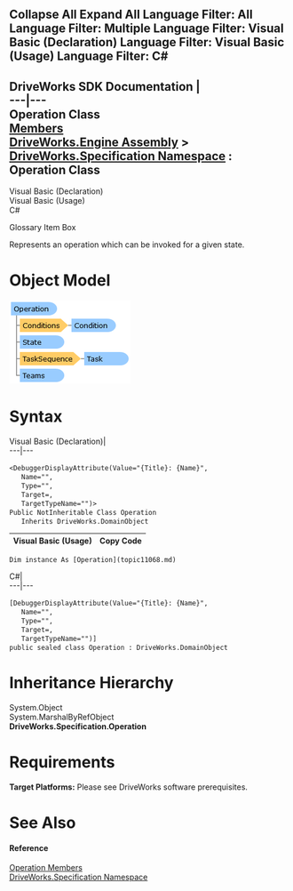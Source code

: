 Collapse All Expand All Language Filter: All  Language Filter: Multiple  Language Filter: Visual Basic (Declaration) Language Filter: Visual Basic (Usage) Language Filter: C#  
---  
DriveWorks SDK Documentation  |   
---|---  
Operation Class   
[Members](topic11069.md)   
[DriveWorks.Engine Assembly](topic2156.md) > [DriveWorks.Specification Namespace](topic10764.md) : Operation Class  
---  
  
Visual Basic (Declaration)    
Visual Basic (Usage)    
C# 

Glossary Item Box

Represents an operation which can be invoked for a given state. 

# Object Model

![](dotnetdiagramimages/image564.png)

# Syntax

Visual Basic (Declaration)|   
---|---  
      
    
    <DebuggerDisplayAttribute(Value="{Title}: {Name}", 
       Name="", 
       Type="", 
       Target=, 
       TargetTypeName="")>
    Public NotInheritable Class Operation 
       Inherits DriveWorks.DomainObject  
  
Visual Basic (Usage)| Copy Code  
---|---  
      
    
    Dim instance As [Operation](topic11068.md)  
  
C#|   
---|---  
      
    
    [DebuggerDisplayAttribute(Value="{Title}: {Name}", 
       Name="", 
       Type="", 
       Target=, 
       TargetTypeName="")]
    public sealed class Operation : DriveWorks.DomainObject   
  
# Inheritance Hierarchy

System.Object  
System.MarshalByRefObject  
**DriveWorks.Specification.Operation**  


# Requirements

**Target Platforms:** Please see DriveWorks software prerequisites.

# See Also

#### Reference

[Operation Members](topic11069.md)   
[DriveWorks.Specification Namespace](topic10764.md)


